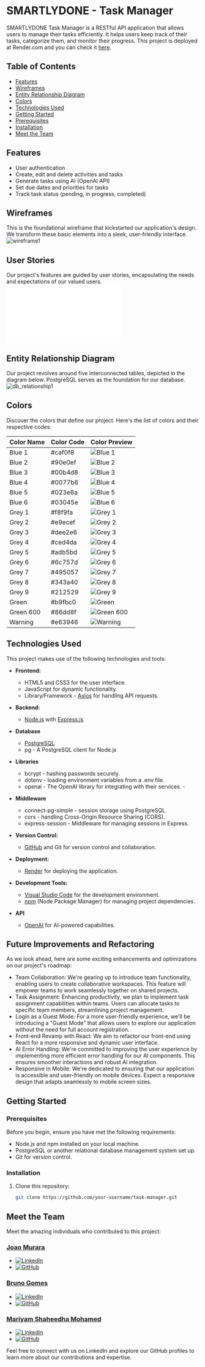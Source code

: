# SMARTLYDONE - Task Manager

SMARTLYDONE Task Manager is a RESTful API application that allows users to manage their tasks efficiently. It helps users keep track of their tasks, categorize them, and monitor their progress.
This project is deployed at Render.com and you can check it [here](https://smartlydone.onrender.com).

## Table of Contents

- [Features](#features)
- [Wireframes](#wireframes)
- [Entity Relationship Diagram](#entity-relationship-diagram)
- [Colors](#colors)
- [Technologies Used](#technologies-used)
- [Getting Started](#getting-started)
- [Prerequisites](#prerequisites)
- [Installation](#installation)
- [Meet the Team](#meet-the-team)

## Features

- User authentication
- Create, edit and delete activities and tasks
- Generate tasks using AI (OpenAI API)
- Set due dates and priorities for tasks
- Track task status (pending, in progress, completed)

## Wireframes

This is the foundational wireframe that kickstarted our application's design. We transform these basic elements into a sleek, user-friendly interface.
![wireframe1](./client/styles/img/wireframe.jpg)

## User Stories

Our project's features are guided by user stories, encapsulating the needs and expectations of our valued users.
![user_stories1](./client/styles/img/Agile%20User%20Story%20Template.pdf)

## Entity Relationship Diagram

Our project revolves around five interconnected tables, depicted in the diagram below. PostgreSQL serves as the foundation for our database.
![db_relationship1](./client/styles/img/task_manager_erd.drawio.svg)

## Colors

Discover the colors that define our project. Here's the list of colors and their respective codes:

| Color Name | Color Code | Color Preview                                              |
| ---------- | ---------- | ---------------------------------------------------------- |
| Blue 1     | #caf0f8    | ![Blue 1](https://via.placeholder.com/20/caf0f8/caf0f8)    |
| Blue 2     | #90e0ef    | ![Blue 2](https://via.placeholder.com/20/90e0ef/90e0ef)    |
| Blue 3     | #00b4d8    | ![Blue 3](https://via.placeholder.com/20/00b4d8/00b4d8)    |
| Blue 4     | #0077b6    | ![Blue 4](https://via.placeholder.com/20/0077b6/0077b6)    |
| Blue 5     | #023e8a    | ![Blue 5](https://via.placeholder.com/20/023e8a/023e8a)    |
| Blue 6     | #03045e    | ![Blue 6](https://via.placeholder.com/20/03045e/03045e)    |
| Grey 1     | #f8f9fa    | ![Grey 1](https://via.placeholder.com/20/f8f9fa/f8f9fa)    |
| Grey 2     | #e9ecef    | ![Grey 2](https://via.placeholder.com/20/e9ecef/e9ecef)    |
| Grey 3     | #dee2e6    | ![Grey 3](https://via.placeholder.com/20/dee2e6/dee2e6)    |
| Grey 4     | #ced4da    | ![Grey 4](https://via.placeholder.com/20/ced4da/ced4da)    |
| Grey 5     | #adb5bd    | ![Grey 5](https://via.placeholder.com/20/adb5bd/adb5bd)    |
| Grey 6     | #6c757d    | ![Grey 6](https://via.placeholder.com/20/6c757d/6c757d)    |
| Grey 7     | #495057    | ![Grey 7](https://via.placeholder.com/20/495057/495057)    |
| Grey 8     | #343a40    | ![Grey 8](https://via.placeholder.com/20/343a40/343a40)    |
| Grey 9     | #212529    | ![Grey 9](https://via.placeholder.com/20/212529/212529)    |
| Green      | #b9fbc0    | ![Green](https://via.placeholder.com/20/b9fbc0/b9fbc0)     |
| Green 600  | #86dd8f    | ![Green 600](https://via.placeholder.com/20/86dd8f/86dd8f) |
| Warning    | #e63946    | ![Warning](https://via.placeholder.com/20/e63946/e63946)   |

## Technologies Used

This project makes use of the following technologies and tools:

- **Frontend:**

  - HTML5 and CSS3 for the user interface.
  - JavaScript for dynamic functionality.
  - Library/Framework - [Axios](https://axios-http.com/) for handling API requests.

- **Backend:**

  - [Node.js](https://nodejs.org/) with [Express.js](https://expressjs.com/)

- **Database**

  - [PostgreSQL](https://www.postgresql.org/)
  - pg - A PostgreSQL client for Node.js

- **Libraries**

  - bcrypt - hashing passwords securely.
  - dotenv - loading environment variables from a .env file.
  - openai - The OpenAI library for integrating with their services. -

- **Middleware**

  - connect-pg-simple - session storage using PostgreSQL.
  - cors - handling Cross-Origin Resource Sharing (CORS).
  - express-session - Middleware for managing sessions in Express.

- **Version Control:**

  - [GitHub](https://github.com) and Git for version control and collaboration.

- **Deployment:**
  - [Render](https://render.com) for deploying the application.
- **Development Tools:**

  - [Visual Studio Code](https://code.visualstudio.com) for the development environment.
  - [npm](https://www.npmjs.com) (Node Package Manager) for managing project dependencies.

- **API**
  - [OpenAI](https://openai.com) for AI-powered capabilities.

## Future Improvements and Refactoring

As we look ahead, here are some exciting enhancements and optimizations on our project's roadmap:

- Team Collaboration: We're gearing up to introduce team functionality, enabling users to create collaborative workspaces. This feature will empower teams to work seamlessly together on shared projects.
- Task Assignment: Enhancing productivity, we plan to implement task assignment capabilities within teams. Users can allocate tasks to specific team members, streamlining project management.
- Login as a Guest Mode: For a more user-friendly experience, we'll be introducing a "Guest Mode" that allows users to explore our application without the need for full account registration.
- Front-end Revamp with React: We aim to refactor our front-end using React for a more responsive and dynamic user interface.
- AI Error Handling: We're committed to improving the user experience by implementing more efficient error handling for our AI components. This ensures smoother interactions and robust AI integration.
- Responsive in Mobile: We're dedicated to ensuring that our application is accessible and user-friendly on mobile devices. Expect a responsive design that adapts seamlessly to mobile screen sizes.

## Getting Started

### Prerequisites

Before you begin, ensure you have met the following requirements:

- Node.js and npm installed on your local machine.
- PostgreSQL or another relational database management system set up.
- Git for version control.

### Installation

1. Clone this repository:

   ```bash
   git clone https://github.com/your-username/task-manager.git
   ```

## Meet the Team

Meet the amazing individuals who contributed to this project:

### [Joao Murara](https://www.linkedin.com/in/joao-murara/)

- [![LinkedIn](https://img.shields.io/badge/LinkedIn-Joao%20Murara-blue?style=flat-square&logo=linkedin)](https://www.linkedin.com/in/joao-murara/)
- [![GitHub](https://img.shields.io/badge/GitHub-JPMurara-black?style=flat-square&logo=github)](https://github.com/JPMurara/JPMurara)

### [Bruno Gomes](https://www.linkedin.com/in/brunogomes11/)

- [![LinkedIn](https://img.shields.io/badge/LinkedIn-Bruno%20Gomes-blue?style=flat-square&logo=linkedin)](https://www.linkedin.com/in/brunogomes11/)
- [![GitHub](https://img.shields.io/badge/GitHub-brunogomes11-black?style=flat-square&logo=github)](https://github.com/brunogomes11)

### [Mariyam Shaheedha Mohamed](https://www.linkedin.com/in/maryam-shahydha-mohamed-6582b6279/)

- [![LinkedIn](https://img.shields.io/badge/LinkedIn-Maryam%20Shahydha%20Mohamed-blue?style=flat-square&logo=linkedin)](https://www.linkedin.com/in/maryam-shahydha-mohamed-6582b6279/)
- [![GitHub](https://img.shields.io/badge/GitHub-MaryamShaheedha-black?style=flat-square&logo=github)](https://github.com/MaryamShaheedha)

Feel free to connect with us on LinkedIn and explore our GitHub profiles to learn more about our contributions and expertise.
